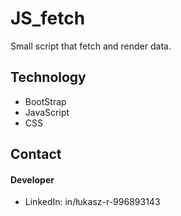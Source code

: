 # JS_fetch
Small script that fetch and render data.

## Technology
* BootStrap
* JavaScript
* CSS

## Contact
#### Developer
* LinkedIn: in/łukasz-r-996893143